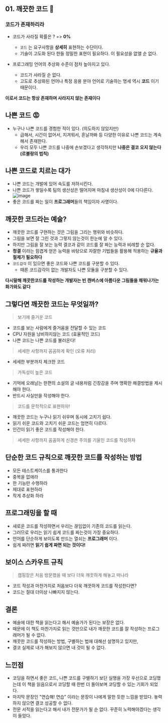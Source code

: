 ## 01. 깨끗한 코드 🧹
### 코드가 존재하리라
- 코드가 사라질 확률은 ? => **0%**
  - ```코드``` 는 요구사항을 **상세히** 표현하는 수단이다.
  -  기술이 고도화 된다 한들 정밀한 표현이 필요하다. 이 필요성을 없앨 순 없다.

- 프로그래밍 언어의 추상화 수준이 점차 높아지고 있다.
  - 코드가 사라질 순 없다.
  - 고도로 추상화된 언어나 특정 응용 분야 언어로 기술하는 명세 역시 **코드** 이기 때문이다.
  
 **이로서 코드는 항상 존재하며 사라지지 않는 존재이다**
  
  
 ## 나쁜 코드 😡
 - 누구나 나쁜 코드를 경험한 적이 있다. (의도하지 않았지만)
    - 급해서, 시간이 없어서, 지겨워서, 혼날까봐 등 다양한 이유로 나쁜 코드는 계속해서 존재한다.
    - 우리 모두 나쁜 코드를 나중에 손보겠다고 생각하지만 **나중은 결코 오지 않는다(르블랑의 법칙)**
 
 ## 나쁜 코드로 치르는 대가
 - 나쁜 코드는 개발에 있어 속도를 저하시킨다.
 - 나쁜 코드가 쌓일수록 팀의 생산성은 떨어지며 마침내 생산성이 0에 다다른다.
   ![image](https://user-images.githubusercontent.com/59498977/125154000-ad115080-e192-11eb-81ba-1a98f20c425d.png)
 - 좋은 코드를 짜는 일이 **프로그래머**들의 책임이자 사명이다.

## 깨끗한 코드라는 예술?
- 깨끗한 코드를 구현하는 것은 그림을 그리는 행위와 비슷하다.
- 그림을 보면 잘 그린 것과 그렇지 않는것이 한눈에 알 수 있다.
- 하지만 그림을 잘 보는 능력 결코과 같이 코드를 잘 짜는 능력과 비례할 순 없다.
- **청결** 이라는 힘겹게 얻은 능력을 바탕으로 자잘한 기법들을 활용해 적용하는 **규율과 절제가 필요하다**
- ```코드감각``` 이 있으면 좋은 코드와 나쁜 코드를 구분할 수 있다.
  - 때론 코드감각이 없는 개발자도 나쁜 모듈을 구분할 수 있다.

**다시말해 깨끗한코드를 작성하는 개발자는 빈 캔버스에 아름다운 그림들을 채워나가는 화가와도 같다**


## 그렇다면 깨끗한 코드는 무엇일까?
> 보기에 즐거운 코드
  - 코드를 보는 사람에게 즐거움을 전달할 수 있는 코드
  - CPU 자원을 낭비하지않는 코드 (효율적인 코드)
  - 나쁜 코드는 나쁜 코드를 불러온다!

> 세세한 사항까지 꼼꼼하게 확인 (오류 처리)
  - 세세한 부분까지 체크한 코드

> 가독성이 높은 코드
  - 기억에 오래남는 한편의 소설의 글 내용처럼 긴장감을 주며 명확한 해결방법을 제시해야 한다.
  - 반드시 사실만을 작성해야 한다.

> 코드를 문학적으로 표현하자!
  - 깨끗한 코드는 누구나 읽기 쉬우며 동시에 고치기 쉽다.
  - 읽기 쉬운 코드와 고치기 쉬운 코드는 엄연히 다르다.
  - 인간이 읽기 좋은 코드를 작성해야 한다.

> 세세한 사항까지 꼼꼼하게 신경쓴 주의를 기울인 코드를 작성하자


## 단순한 코드 규칙으로 깨끗한 코드를 작성하는 방법
- 모든 테스트케이스를 통과한다
- 중복을 없애라
- 한 기능만 수행하라
- 제대로 표현하라
- 작게 추상화 하라

## 프로그래밍을 할 때
- 새로운 코드를 작성하면서 우리는 끊임없이 기존의 코드를 읽는다.
- 그러므로 우리는 읽기 쉽게 코드를 짜는것이 가장 중요하다.
- 언어를 단순하게 보이도록 만드는 열쇠는  **프로그래머** 이다.
- 쉽게 짜려면 **읽기 쉽게 짜면 되는 것이다!**

## 보이스 스카우트 규칙
> 캠핑장은 처음 방문했을 때 보다 더욱 깨끗하게 해놓고 떠나라
  - 코드 작성과 마찬가지로 처음보다 더욱 깨끗하게 코드를 작성한다면?
  - 코드는 절대 더이상 나빠지지 않는다.

## 결론
- 예술에 대한 책을 읽는다고 해서 예술가가 된다는 보장은 없다.
- 때문에 이 책도 마찬가지로 읽는 것만으로 내가 깨끗한 코드를 잘 작성하는 프로그래머가 될 수 없다.
- 깨끗한 코드를 작성하는 방법, 구별하는 법에 대해선 설명하고 있지만,
- 결코 실제로 내가 해보지 않으면 내 것이 될 수 없다.

## 느낀점
- 코딩을 하면서 좋은 코드, 나쁜 코드를 구별하기 보단 실행을 가장 우선으로 코딩했는데 이 책을 읽음으로서 코딩할 때 한번 더 돌아보며 코딩할 수 있는 기회가 되었다.
- 마지막 문장인 "연습해! 연습" 이라는 문장이 나에게 말한 듯한 느낌을 받았다. 놓력하지 않으면 결코 성공할 수 없다.
- 전문 서적을 읽는다고 해서 내가 전문가가 될 순 없다. 꾸준히 노력해야겠다는 생각이 들었다.

